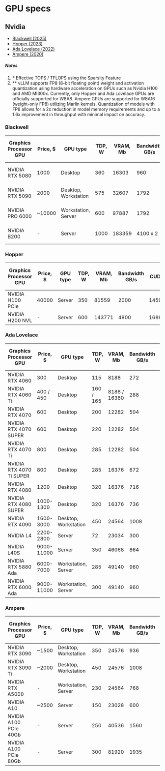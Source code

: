 # GPU specs

## Nvidia

- [Blackwell (2025)](#blackwell)
- [Hopper (2023)](#hopper)
- [Ada Lovelace (2022)](#ada-lovelace)
- [Ampere (2020)](#ampere)

##### Notes

1. \* Effective TOPS / TFLOPS using the Sparsity Feature
2. \** vLLM supports FP8 (8-bit floating point) weight and activation quantization using hardware acceleration on GPUs
   such as Nvidia H100 and AMD MI300x. Currently, only Hopper and Ada Lovelace GPUs are officially supported for W8A8.
   Ampere GPUs are supported for W8A16 (weight-only FP8) utilizing Marlin kernels. Quantization of models with FP8
   allows for a 2x reduction in model memory requirements and up to a 1.6x improvement in throughput with minimal impact
   on accuracy.

### Blackwell

| Graphics Processor<br/>GPU | Price, $ | GPU type             | TDP, W | VRAM, Mb | Bandwidth<br/>GB/s | CUDA      | Supported<br/>quantizations | FP32<br/>TFLOPS | BF16<br/>TFLOPS | FP16<br/>TFLOPS | TF32<br/>Tensor Core<br/>TFLOPS | BF16<br/>Tensor Core<br/>TFLOPS | FP16<br/>Tensor Core<br/>TFLOPS | FP8<br/>Tensor Core<br/>TFLOPS | INT8<br/>Tensor Core<br/>TFLOPS | FP4<br/>Tensor Core<br/>TFLOPS | INT4<br/>Tensor Core<br/>TFLOPS |
|----------------------------|----------|----------------------|--------|----------|--------------------|-----------|-----------------------------|-----------------|-----------------|-----------------|---------------------------------|---------------------------------|---------------------------------|--------------------------------|---------------------------------|--------------------------------|---------------------------------|
| NVIDIA RTX 5080            | 1000     | Desktop              | 360    | 16303    | 960                | 10752     | GPTQ, AWQ, GGUF, FP8, FP4   | 56.28           | 56.28           | 56.28           | 113 / 225*                      | 225 / 450*                      | 225 / 450*                      | 450 / 900*                     | 450 / 900*                      | 900 / 1800*                    | 900 / 1800*                     |
| NVIDIA RTX 5090            | 2000     | Desktop, Workstation | 575    | 32607    | 1792               | 21760     | GPTQ, AWQ, GGUF, FP8, FP4   | 104.8           | 104.8           | 104.8           | 210 / 419*                      | 419 / 838*                      | 419 / 838*                      | 838 / 1676*                    | 838 / 1676*                     | 1676 / 3352*                   | 1676 / 3352*                    |
| NVIDIA PRO 6000            | ~10000   | Workstation, Server  | 600    | 97887    | 1792               | 24064     | GPTQ, AWQ, GGUF, FP8, FP4   | 125             | 125             | 125             | 250 / 500*                      | 500 / 1000*                     | 500 / 1000*                     | 1000 / 2000*                   | 1000 / 2000*                    | 2000 / 4000*                   | 2000 / 4000*                    |
| NVIDIA B200                | -        | Server               | 1000   | 183359   | 4100 x 2           | 16896 x 2 | GPTQ, AWQ, GGUF, FP8, FP4   | 62.08           | 248.3           | 248.3           | 550 / 1100*                     | 1125 / 2250*                    | 1125 / 2250*                    | 2250 / 4500*                   | 2250 / 4500*                    | 4500 / 9000*                   | 4500 / 9000*                    |

### Hopper

| Graphics Processor<br/>GPU | Price, $ | GPU type | TDP, W | VRAM, Mb | Bandwidth<br/>GB/s | CUDA  | Supported<br/>quantizations | FP32<br/>TFLOPS | BF16<br/>TFLOPS | FP16<br/>TFLOPS | TF32<br/>Tensor Core<br/>TFLOPS | BF16<br/>Tensor Core<br/>TFLOPS | FP16<br/>Tensor Core<br/>TFLOPS | FP8<br/>Tensor Core<br/>TFLOPS | INT8<br/>Tensor Core<br/>TFLOPS | FP4<br/>Tensor Core<br/>TFLOPS | INT4<br/>Tensor Core<br/>TFLOPS |
|----------------------------|----------|----------|--------|----------|--------------------|-------|-----------------------------|-----------------|-----------------|-----------------|---------------------------------|---------------------------------|---------------------------------|--------------------------------|---------------------------------|--------------------------------|---------------------------------|
| NVIDIA H100 PCIe           | 40000    | Server   | 350    | 81559    | 2000               | 14592 | GPTQ, AWQ, GGUF, FP8        | 51.2            | 102.4           | 102.4           | 378 / 756*                      | 756 / 1513*                     | 756 / 1513*                     | 1513 / 3026*                   | 1513 / 3026*                    | -                              | 3026 / 6052*                    |
| NVIDIA H200 NVL            | -        | Server   | 600    | 143771   | 4800               | 16896 | GPTQ, AWQ, GGUF, FP8        | 60.32           | 241.3           | 241.3           | 417 / 835*                      | 835 / 1671*                     | 835 / 1671*                     | 1671 / 3341*                   | 1671 / 3341*                    | -                              | 3341 / 6682*                    |

### Ada Lovelace

| Graphics Processor<br/>GPU | Price, $   | GPU type             | TDP, W    | VRAM, Mb     | Bandwidth<br/>GB/s | CUDA  | Supported<br/>quantizations | FP32<br/>TFLOPS | BF16<br/>TFLOPS | FP16<br/>TFLOPS | TF32<br/>Tensor Core<br/>TFLOPS | BF16<br/>Tensor Core<br/>TFLOPS | FP16<br/>Tensor Core<br/>TFLOPS | FP8<br/>Tensor Core<br/>TFLOPS | INT8<br/>Tensor Core<br/>TFLOPS | FP4<br/>Tensor Core<br/>TFLOPS | INT4<br/>Tensor Core<br/>TFLOPS |
|----------------------------|------------|----------------------|-----------|--------------|--------------------|-------|-----------------------------|-----------------|-----------------|-----------------|---------------------------------|---------------------------------|---------------------------------|--------------------------------|---------------------------------|--------------------------------|---------------------------------|
| NVIDIA RTX 4060            | 300        | Desktop              | 115       | 8188         | 272                | 3072  | GPTQ, AWQ, GGUF, FP8        | 15.11           | 15.11           | 15.11           | 30 / 60*                        | 60 / 121*                       | 60 / 121*                       | 121 / 242*                     | 121 / 242*                      | -                              | 242 / 484*                      |
| NVIDIA RTX 4060 Ti         | 400 / 450  | Desktop              | 160 / 165 | 8188 / 16380 | 288                | 4352  | GPTQ, AWQ, GGUF, FP8        | 22.06           | 22.06           | 22.06           | 44 / 88*                        | 88 / 177*                       | 88 / 177*                       | 177 / 353*                     | 177 / 353*                      | -                              | 353 / 706*                      |
| NVIDIA RTX 4070            | 600        | Desktop              | 200       | 12282        | 504                | 5888  | GPTQ, AWQ, GGUF, FP8        | 29.15           | 29.15           | 29.15           | 58 / 116*                       | 116 / 233*                      | 116 / 233*                      | 233 / 466*                     | 233 / 466*                      | -                              | 466 / 932*                      |
| NVIDIA RTX 4070 SUPER      | 600        | Desktop              | 220       | 12282        | 504                | 7168  | GPTQ, AWQ, GGUF, FP8        | 35.48           | 35.48           | 35.48           | 71 / 142*                       | 142 / 284*                      | 142 / 284*                      | 284 / 568*                     | 284 / 568*                      | -                              | 568 / 1136*                     |
| NVIDIA RTX 4070 Ti         | 800        | Desktop              | 285       | 12282        | 504                | 7680  | GPTQ, AWQ, GGUF, FP8        | 40.09           | 40.09           | 40.09           | 80 / 160*                       | 160 / 320*                      | 160 / 320*                      | 320 / 640*                     | 320 / 641*                      | -                              | 641 / 1282*                     |
| NVIDIA RTX 4070 Ti SUPER   | 800        | Desktop              | 285       | 16376        | 672                | 8448  | GPTQ, AWQ, GGUF, FP8        | 44.10           | 44.10           | 44.10           | 88 / 176*                       | 176 / 352*                      | 176 / 352*                      | 352 / 704*                     | 352 / 704*                      | -                              | 704 / 1408*                     |
| NVIDIA RTX 4080            | 1200       | Desktop              | 320       | 16376        | 716                | 9728  | GPTQ, AWQ, GGUF, FP8        | 48.7            | 48.7            | 48.7            | 97.5 / 195*                     | 195 / 390*                      | 195 / 390*                      | 390 / 780*                     | 390 / 780*                      |                                | 780 / 1560*                     |
| NVIDIA RTX 4080 SUPER      | 1000-1300  | Desktop              | 320       | 16376        | 736                | 10240 | GPTQ, AWQ, GGUF, FP8        | 52.22           | 52.22           | 52.22           | 104 / 209*                      | 209 / 418*                      | 209 / 418*                      | 418 / 836*                     | 418 / 836*                      | -                              | 836 / 1672*                     |
| NVIDIA RTX 4090            | 1600-3000  | Desktop, Workstation | 450       | 24564        | 1008               | 16384 | GPTQ, AWQ, GGUF, FP8        | 82.6            | 82.6            | 82.6            | 165 / 330*                      | 330 / 660*                      | 330 / 660*                      | 660 / 1321*                    | 660 / 1321*                     | -                              | 1321 / 2642*                    |
| NVIDIA L4                  | 2200-2800  | Server               | 72        | 23034        | 300                | 7424  | GPTQ, AWQ, GGUF, FP8        | 30.3            | 30.3            | 30.3            | 60 / 121*                       | 121 / 242*                      | 121 / 242*                      | 242 / 485*                     | 242 / 485*                      | -                              | 485 / 970*                      |
| NVIDIA L40S                | 9000-11000 | Server               | 350       | 46068        | 864                | 18176 | GPTQ, AWQ, GGUF, FP8        | 91.6            | 91.6            | 91.6            | 183 / 366*                      | 366 / 733*                      | 366 / 733*                      | 733 / 1466*                    | 733 / 1466*                     | -                              | 1466 / 2932*                    |
| NVIDIA RTX 5880 Ada        | 6000-7000  | Workstation, Server  | 285       | 49140        | 960                | 14080 | GPTQ, AWQ, GGUF, FP8        | 69.3            | 69.3            | 69.3            | 138 / 277*                      | 277 / 554*                      | 277 / 554*                      | 554 / 1108*                    | 554 / 1108*                     | -                              | 1108 / 2217*                    |
| NVIDIA RTX 6000 Ada        | 9000-11000 | Workstation, Server  | 300       | 49140        | 960                | 18176 | GPTQ, AWQ, GGUF, FP8        | 91.1            | 91.1            | 91.1            | 182 / 364*                      | 364 / 728*                      | 364 / 728*                      | 728 / 1457*                    | 728 / 1457*                     | -                              | 1457 / 2914*                    |

### Ampere

| Graphics Processor<br/>GPU | Price, $ | GPU type             | TDP, W | VRAM, Mb | Bandwidth<br/>GB/s | CUDA  | Supported<br/>quantizations | FP32<br/>TFLOPS | BF16<br/>TFLOPS | FP16<br/>TFLOPS | TF32<br/>Tensor Core<br/>TFLOPS | BF16<br/>Tensor Core<br/>TFLOPS | FP16<br/>Tensor Core<br/>TFLOPS | FP8<br/>Tensor Core<br/>TFLOPS | INT8<br/>Tensor Core<br/>TFLOPS | FP4<br/>Tensor Core<br/>TFLOPS | INT4<br/>Tensor Core<br/>TFLOPS |
|----------------------------|----------|----------------------|--------|----------|--------------------|-------|-----------------------------|-----------------|-----------------|-----------------|---------------------------------|---------------------------------|---------------------------------|--------------------------------|---------------------------------|--------------------------------|---------------------------------|
| NVIDIA RTX 3090            | ~1500    | Desktop, Workstation | 350    | 24576    | 936                | 10496 | GPTQ, AWQ, GGUF, FP8**      | 35.58           | 35.58           | 35.58           | 71 / 142*                       | 142 / 284*                      | 142 / 284*                      | -                              | 284 / 568*                      | -                              | 568 / 1136*                     |
| NVIDIA RTX 3090 Ti         | ~2000    | Desktop, Workstation | 450    | 24576    | 1008               | 10752 | GPTQ, AWQ, GGUF, FP8**      | 40.0            | 40.0            | 40.0            | 80 / 160*                       | 160 / 320*                      | 160 / 320*                      | -                              | 320 / 640*                      | -                              | 640 / 1280*                     |
| NVIDIA RTX A5000           | -        | Workstation, Server  | 230    | 24564    | 768                | 8192  | GPTQ, AWQ, GGUF, FP8**      | 27.8            | 27.8            | 27.8            | 55.6 / 111*                     | 111 / 222*                      | 111 / 222*                      | -                              | 222 / 444*                      | -                              | 444 / 888*                      |
| NVIDIA A10                 | ~2500    | Server               | 150    | 23028    | 600                | 9216  | GPTQ, AWQ, GGUF, FP8**      | 31.2            | 31.2            | 31.2            | 62.5 / 125*                     | 125 / 250*                      | 125 / 250*                      | -                              | 250 / 500*                      | -                              | 500 / 1000*                     |
| NVIDIA A100 PCIe 40Gb      | -        | Server               | 250    | 40536    | 1560               | 6912  | GPTQ, AWQ, GGUF, FP8**      | 19.49           | 77.97           | 77.97           | 156 / 312*                      | 312 / 624*                      | 312 / 624*                      | -                              | 624 / 1248*                     | -                              | 1248 / 2496*                    |
| NVIDIA A100 PCIe 80Gb      | -        | Server               | 300    | 81920    | 1935               | 6912  | GPTQ, AWQ, GGUF, FP8**      | 19.49           | 77.97           | 77.97           | 156 / 312*                      | 312 / 624*                      | 312 / 624*                      | -                              | 624 / 1248*                     | -                              | 1248 / 2496*                    |

